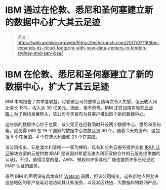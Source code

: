 # IBM 通过在伦敦、悉尼和圣何塞建立新的数据中心扩大其云足迹 

> 原文：<https://web.archive.org/web/https://techcrunch.com/2017/07/18/ibm-expands-its-cloud-footprint-with-new-data-centers-in-london-sydney-and-san-jose/>

# IBM 在伦敦、悉尼和圣何塞建立了新的数据中心，扩大了其云足迹

IBM 本周报告了其季度收益，尽管该公司的整体业绩再次令人失望，但云收入同比增长 15%，收入达 39 亿美元。因此，毫不奇怪，IBM 正在加倍实施其[云战略；](https://web.archive.org/web/20230126215914/https://www.ibm.com/cloud-computing/)为了保持发展势头，该公司今天宣布为其客户推出四个新的数据中心。

这些新的数据中心位于伦敦，该公司正在伦敦同时开设两个数据中心，悉尼和圣何塞。这使得 IBM 在 19 个国家的数据中心总数达到 60 个。随着今天的发布，这包括 5 个在英国，4 个在澳大利亚和 23 个在美国。

该公司指出，它是澳大利亚唯一一家为裸机、私有和公共云服务提供全套 [IRAP 认证](https://web.archive.org/web/20230126215914/https://www.asd.gov.au/infosec/irap.htm)解决方案的云提供商(IRAP 是该国对希望与澳大利亚政府合作的云服务提供商的认证)。不过，值得注意的是，AWS、微软和许多其他厂商也提供许多已经通过 IRAP 认证的服务。

虽然 IBM 的声明没有具体宣传 [Watson](https://web.archive.org/web/20230126215914/https://www.ibm.com/watson/) 品牌，但该公司指出，这些新地点将允许这些地区的客户低延迟地访问其认知服务，以及其区块链、大数据和物联网产品。